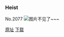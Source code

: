 ### Heist
No.2077
![图片不见了~~~](https://imgs.xkcd.com/comics/heist.png)

[原址](https://xkcd.com//2077) [下载](https://imgs.xkcd.com/comics/heist.png)

